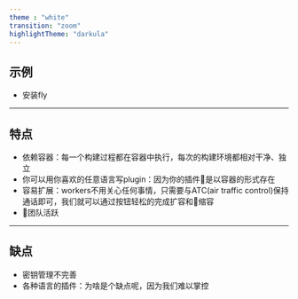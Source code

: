 ```yaml
---
theme : "white"
transition: "zoom"
highlightTheme: "darkula"
---
```


## 示例
* 安装fly

---

## 特点
* 依赖容器：每一个构建过程都在容器中执行，每次的构建环境都相对干净、独立
* 你可以用你喜欢的任意语言写plugin：因为你的插件是以容器的形式存在
* 容易扩展：workers不用关心任何事情，只需要与ATC(air traffic control)保持通话即可，我们就可以通过按钮轻松的完成扩容和缩容
* 团队活跃

---

## 缺点
* 密钥管理不完善
* 各种语言的插件：为啥是个缺点呢，因为我们难以掌控
